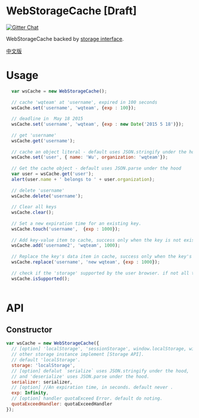 # WebStorageCache [Draft]

  <a href='https://gitter.im/WQTeam/web-storage-cache'>
    <img src='https://badges.gitter.im/Join%20Chat.svg' alt='Gitter Chat' />
  </a>

  WebStorageCache backed by [storage interface](http://www.w3.org/TR/webstorage/#storage).
  
  [中文版](https://github.com/WQTeam/web-storage-cache/blob/master/README_zh_CN.md)
  

# Usage
```javascript
  var wsCache = new WebStorageCache();
  
  // cache 'wqteam' at 'username', expired in 100 seconds
  wsCache.set('username', 'wqteam', {exp : 100});
  
  // deadline in  May 18 2015
  wsCache.set('username', 'wqteam', {exp : new Date('2015 5 18')});
  
  // get 'username' 
  wsCache.get('username');
  
  // cache an object literal - default uses JSON.stringify under the hood
  wsCache.set('user', { name: 'Wu', organization: 'wqteam'});
  
  // Get the cache object - default uses JSON.parse under the hood
  var user = wsCache.get('user');
  alert(user.name + ' belongs to ' + user.organization);
  
  // delete 'username'
  wsCache.delete('username');
  
  // Clear all keys
  wsCache.clear();
  
  // Set a new expiration time for an existing key.
  wsCache.touch('username',  {exp : 1000});
  
  // Add key-value item to cache, success only when the key is not exists in cache
  wsCache.add('username2', 'wqteam', 1000);
  
  // Replace the key's data item in cache, success only when the key's data item is exists in cache.
  wsCache.replace('username', 'new wqteam', {exp : 1000});
  
  // check if the 'storage' supported by the user browser. if not all the  WebStorageCache API method will do noting.
  wsCache.isSupported();
  
```
# API

## Constructor
```javascript
var wsCache = new WebStorageCache({
  // [option] 'localStorage', 'sessionStorage', window.localStorage, window.sessionStorage or 
  // other storage instance implement [Storage API].
  // default 'localStorage'.
  storage: 'localStorage',
  // [option] defalut `serialize` uses JSON.stringify under the hood, 
  // and 'deserialize' uses JSON.parse under the hood.
  serializer: serializer,
  // [option] //An expiration time, in seconds. default never .
  exp: Infinity,
  // [option] handler quotaExceed Error. default do noting.
  quotaExceedHandler: quotaExceedHandler 
}); 
```


